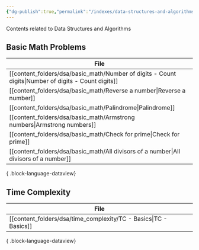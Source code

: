 ```yaml
---
{"dg-publish":true,"permalink":"/indexes/data-structures-and-algorithms/","title":"DSA Contents","dgShowLocalGraph":true,"dgEnableSearch":true}
---
```


Contents related to Data Structures and Algorithms
<br>
## Basic Math Problems

| File                                                                                                   |
| ------------------------------------------------------------------------------------------------------ |
| [[content_folders/dsa/basic_math/Number of digits - Count digits\|Number of digits - Count digits]] |
| [[content_folders/dsa/basic_math/Reverse a number\|Reverse a number]]                               |
| [[content_folders/dsa/basic_math/Palindrome\|Palindrome]]                                           |
| [[content_folders/dsa/basic_math/Armstrong numbers\|Armstrong numbers]]                             |
| [[content_folders/dsa/basic_math/Check for prime\|Check for prime]]                                 |
| [[content_folders/dsa/basic_math/All divisors of a number\|All divisors of a number]]               |

{ .block-language-dataview}
## Time Complexity

| File                                                                |
| ------------------------------------------------------------------- |
| [[content_folders/dsa/time_complexity/TC - Basics\|TC - Basics]] |

{ .block-language-dataview}